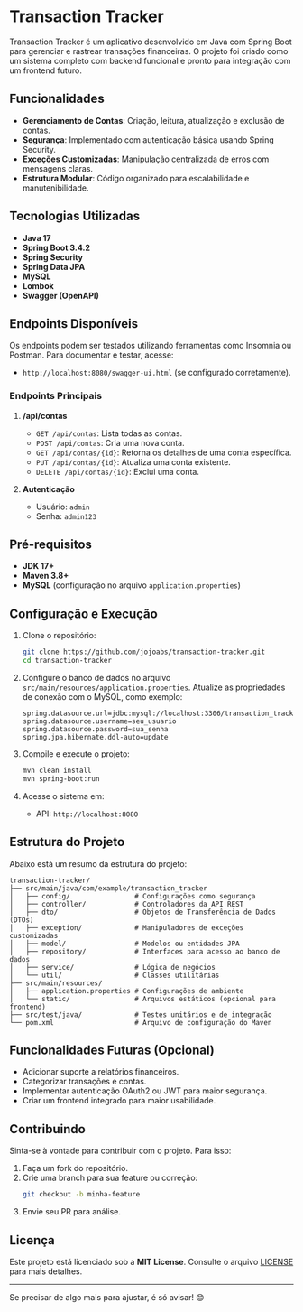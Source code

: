 # Transaction Tracker

Transaction Tracker é um aplicativo desenvolvido em Java com Spring Boot para gerenciar e rastrear transações financeiras. O projeto foi criado como um sistema completo com backend funcional e pronto para integração com um frontend futuro.

## Funcionalidades

- **Gerenciamento de Contas**: Criação, leitura, atualização e exclusão de contas.
- **Segurança**: Implementado com autenticação básica usando Spring Security.
- **Exceções Customizadas**: Manipulação centralizada de erros com mensagens claras.
- **Estrutura Modular**: Código organizado para escalabilidade e manutenibilidade.

## Tecnologias Utilizadas

- **Java 17**
- **Spring Boot 3.4.2**
- **Spring Security**
- **Spring Data JPA**
- **MySQL**
- **Lombok**
- **Swagger (OpenAPI)**

## Endpoints Disponíveis

Os endpoints podem ser testados utilizando ferramentas como Insomnia ou Postman. Para documentar e testar, acesse:
- `http://localhost:8080/swagger-ui.html` (se configurado corretamente).

### Endpoints Principais

1. **/api/contas**
    - `GET /api/contas`: Lista todas as contas.
    - `POST /api/contas`: Cria uma nova conta.
    - `GET /api/contas/{id}`: Retorna os detalhes de uma conta específica.
    - `PUT /api/contas/{id}`: Atualiza uma conta existente.
    - `DELETE /api/contas/{id}`: Exclui uma conta.

2. **Autenticação**
    - Usuário: `admin`
    - Senha: `admin123`

## Pré-requisitos

- **JDK 17+**
- **Maven 3.8+**
- **MySQL** (configuração no arquivo `application.properties`)

## Configuração e Execução

1. Clone o repositório:
   ```bash
   git clone https://github.com/jojoabs/transaction-tracker.git
   cd transaction-tracker
   ```

2. Configure o banco de dados no arquivo `src/main/resources/application.properties`. Atualize as propriedades de conexão com o MySQL, como exemplo:

   ```properties
   spring.datasource.url=jdbc:mysql://localhost:3306/transaction_tracker
   spring.datasource.username=seu_usuario
   spring.datasource.password=sua_senha
   spring.jpa.hibernate.ddl-auto=update
   ```

3. Compile e execute o projeto:
   ```bash
   mvn clean install
   mvn spring-boot:run
   ```

4. Acesse o sistema em:
    - API: `http://localhost:8080`

## Estrutura do Projeto

Abaixo está um resumo da estrutura do projeto:

```
transaction-tracker/
├── src/main/java/com/example/transaction_tracker
│   ├── config/                # Configurações como segurança
│   ├── controller/            # Controladores da API REST
│   ├── dto/                   # Objetos de Transferência de Dados (DTOs)
│   ├── exception/             # Manipuladores de exceções customizadas
│   ├── model/                 # Modelos ou entidades JPA
│   ├── repository/            # Interfaces para acesso ao banco de dados
│   ├── service/               # Lógica de negócios
│   └── util/                  # Classes utilitárias
├── src/main/resources/
│   ├── application.properties # Configurações de ambiente
│   └── static/                # Arquivos estáticos (opcional para frontend)
├── src/test/java/             # Testes unitários e de integração
└── pom.xml                    # Arquivo de configuração do Maven
```

## Funcionalidades Futuras (Opcional)

- Adicionar suporte a relatórios financeiros.
- Categorizar transações e contas.
- Implementar autenticação OAuth2 ou JWT para maior segurança.
- Criar um frontend integrado para maior usabilidade.

## Contribuindo

Sinta-se à vontade para contribuir com o projeto. Para isso:

1. Faça um fork do repositório.
2. Crie uma branch para sua feature ou correção:
   ```bash
   git checkout -b minha-feature
   ```
3. Envie seu PR para análise.

## Licença

Este projeto está licenciado sob a **MIT License**. Consulte o arquivo [LICENSE](LICENSE) para mais detalhes.

---

Se precisar de algo mais para ajustar, é só avisar! 😊
